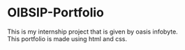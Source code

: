 # OIBSIP-Portfolio
This is my internship project that is given by oasis infobyte.<br>
This portfolio is made using html and css.
